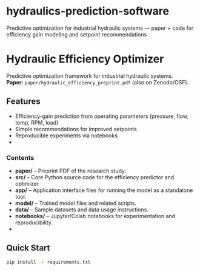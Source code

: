 # hydraulics-prediction-software
Predictive optimization for industrial hydraulic systems — paper + code for efficiency gain modeling and setpoint recommendations
# Hydraulic Efficiency Optimizer

Predictive optimization framework for industrial hydraulic systems.  
**Paper:** `paper/hydraulic_efficiency_preprint.pdf` (also on Zenodo/OSF).

## Features
- Efficiency-gain prediction from operating parameters (pressure, flow, temp, RPM, load)
- Simple recommendations for improved setpoints
- Reproducible experiments via notebooks
- 
### Contents
- **paper/** – Preprint PDF of the research study.
- **src/** – Core Python source code for the efficiency predictor and optimizer.
- **app/** – Application interface files for running the model as a standalone tool.
- **model/** – Trained model files and related scripts.
- **data/** – Sample datasets and data usage instructions.
- **notebooks/** – Jupyter/Colab notebooks for experimentation and reproducibility.
- 
## Quick Start
```bash
pip install -r requirements.txt

